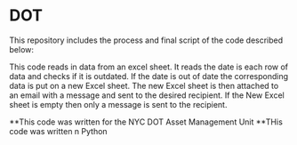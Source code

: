 # DOT
This repository includes the process and final script of the code described below:

This code reads in data from an excel sheet.
It reads the date is each row of data and checks if it is outdated.
If the date is out of date the corresponding data is put on a new Excel sheet.
The new Excel sheet is then attached to an email with a message and sent to the desired recipient.
If the New Excel sheet is empty then only a message is sent to the recipient.


**This code was written for the NYC DOT Asset Management Unit
**THis code was written n Python
